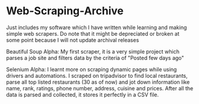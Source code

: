 # Web-Scraping-Archive
Just includes my software which I have written while learning and making simple web scrapers. 
Do note that it might be depreciated or broken at some point because I will not update archival releases

Beautiful Soup Alpha:
  My first scraper, it is a very simple project which parses a job site and filters data by the criteria of "Posted few days ago"

Selenium Alpha:
  I learnt more on scraping dynamic pages while using drivers and automations. I scraped on tripadvisor to find local restaurants, parse all top listed restaurants 
  (30 as of now) and jot down information like name, rank, ratings, phone number, address, cuisine and prices. After all the data is parsed and collected,
  it stores it perfectly in a CSV file.
  
